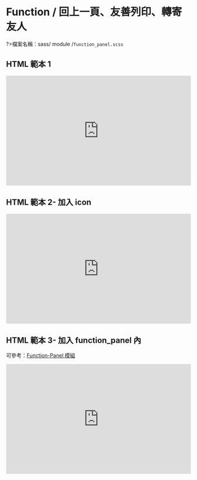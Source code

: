 # Function / 回上一頁、友善列印、轉寄友人

?>檔案名稱：sass/ module /`function_panel.scss`

## HTML 範本 1

<iframe height="300" style="width: 100%;" scrolling="no" title="functionFunction /功能選單" src="https://codepen.io/u00hyui/embed/JjWjOde?defaultTab=html%2Cresult" frameborder="no" loading="lazy" allowtransparency="true" allowfullscreen="true">
  See the Pen <a href="https://codepen.io/u00hyui/pen/JjWjOde">
  functionFunction /功能選單</a> by u00hyui (<a href="https://codepen.io/u00hyui">@u00hyui</a>)
  on <a href="https://codepen.io">CodePen</a>.
</iframe>

## HTML 範本 2- 加入 icon

<iframe height="300" style="width: 100%;" scrolling="no" title="functionFunction /功能選單   有icon" src="https://codepen.io/u00hyui/embed/oNZNobV?defaultTab=html%2Cresult" frameborder="no" loading="lazy" allowtransparency="true" allowfullscreen="true">
  See the Pen <a href="https://codepen.io/u00hyui/pen/oNZNobV">
  functionFunction /功能選單   有icon</a> by u00hyui (<a href="https://codepen.io/u00hyui">@u00hyui</a>)
  on <a href="https://codepen.io">CodePen</a>.
</iframe>

## HTML 範本 3- 加入 function_panel 內

可參考：[Function-Panel 模組](/Oqp96iFITTilUfkBkoSbjA)

<iframe height="300" style="width: 100%;" scrolling="no" title="Function/功能選單- 加入function_panel內" src="https://codepen.io/u00hyui/embed/YzZzEZK?defaultTab=html%2Cresult" frameborder="no" loading="lazy" allowtransparency="true" allowfullscreen="true">
  See the Pen <a href="https://codepen.io/u00hyui/pen/YzZzEZK">
  Function/功能選單- 加入function_panel內</a> by u00hyui (<a href="https://codepen.io/u00hyui">@u00hyui</a>)
  on <a href="https://codepen.io">CodePen</a>.
</iframe>

<style>
.ui-infobar{
max-width:95%;
}
.markdown-body{
max-width:95%;
}
</style>
